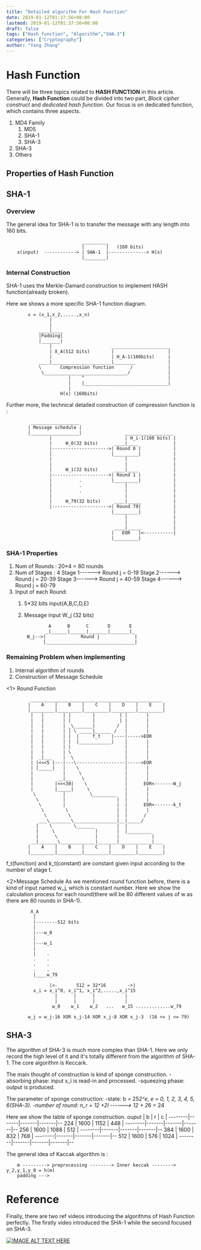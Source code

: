 ```yaml
---
title: "Detailed algorithm For Hash Function"
date: 2019-01-12T01:37:56+08:00
lastmod: 2019-01-12T01:37:56+08:00
draft: false
tags: ["Hash function", "Algorithm","SHA-3"]
categories: ["Cryptography"]
author: "Yang Zhang"
---
```

# Hash Function

There will be three topics related to **HASH FUNCTION** in this article. Generally, **Hash Function** could be divided into two part, *Block cipher construct* and *dedicated hash function*. Our focus is on dedicated function, which contains three aspects.

1. MD4 Family
    1. MD5
    2. SHA-1
    3. SHA-3
2. SHA-3
3. Others

## Properties of Hash Function

## SHA-1

### Overview

The general idea for SHA-1 is to transfer the message with any length into 160 bits.

                                __________
                                |        |   (160 bits)
        x(input)  ------------> | SHA-1  |--------------> H(x)
                                |________|

### Internal Construction

SHA-1 uses the Merkle-Damard construction to implement HASH function(already broken).

Here we shows a more specific SHA-1 function diagram.

            x = (x_1,x_2,.....,x_n)
                    |
                    |
                ____|____
                |Padding|
                |_______|
                    |                      ______________________
                    | X_A(512 bits)        |                    |
                    |                      | H_A-1(160bits)     |
                ____|______________________|________            |
                \       Compression function      /             |
                 \_______________________________/              |
                           |    ^                               |
                           |    |_______________________________|
                           |
                        H(x) (160bits)

Further more, the technical detailed construction of compression function is :

             __________________
            | Message schedule |
            |__________________|                __________________
                    |                           | H_i-1(160 bits) |
                    |     W_0(32 bits)      ____|____             |
                    |--------------------->| Round 0 |            |
                    |                      |_________|            |
                    |                           |                 |
                    |                           |                 |
                    |     W_1(32 bits)      ____|____             |
                    |--------------------->| Round 1 |            |
                    |          .           |_________|            |
                    |          .                |                 |
                    |          .                |                 |
                    |                           |                 |
                    |     W_79(32 bits)     ____|_____            |
                    |--------------------->| Round 79|            |
                                           |_________|            |
                                                |                 |
                                                |                 |
                                            ____|_____            |
                                           |   EOR   |<-----------|
                                           |_________|

### SHA-1 Properties

1. Num of Rounds : 20*4 = 80 rounds
2. Num of Stages : 4
    Stage 1------> Round j = 0-19
    Stage 2------> Round j = 20-39
    Stage 3------> Round j = 40-59
    Stage 4------> Round j = 60-79
3. Input of each Round:
    1. 5*32 bits input(A,B,C,D,E)
    2. Message input W_j (32 bits)

                    A      B      C       D       E
                   _|______|______|_______|_______|_
            W_j-->|             Round j             |
                  |_________________________________|

### Remaining Problem when implementing

1. Internal algorithm of rounds
2. Construction of Message Schedule

<1> Round Function

             _________________________________________________
            |    A    |    B    |    C    |    D    |    E    |
            |_________|_________|_________|_________|_________|
             |   |       | |        |         | |       |
             |   |       | |        |         | |       |
             |   |       | _\_______|        /  |       |
             |   |       | | \ _____|______ /   |       |
             |   |       | |  |     f_t    |----|----->EOR
             |   |       | |  |____________|    |       |
             |   |       | |                    |       |
             |   |       | \                    |       |
             |  _|___    |  \                   |       |
             | |<<<5 |---|---\------------------|----->EOR
             | |_____|   |    \                 |       |
             |           |     \                |       |
             |         __|__    \               |       |
             |        |<<<30|    \              |      EOR<-------W_j
             |        |_____|     \             |       |
              \          |         \_________   |       |
               \         |                   |  |       |
                \        |                   |  |      EOR<-------k_t
                 \        \                  |  |       |
                  \        \                 |  |      /
                ___\________\________________|__|_____/
               |    \        \_______        |  |
               |     \               |       |  |_________
               |      \              |       |            |
             __|_______\_____________|_______|____________|___
            |    A    |    B    |    C    |    D    |    E    |
            |_________|_________|_________|_________|_________|

f_t(function) and k_t(constant) are constant given input according to the number of stage t.

<2>Message Schedule
As we mentioned round function before, there is a kind of input named w_j, which is constant number. Here we show the calculation process for each round(there will be 80 different values of w as there are 80 rounds in SHA-1).

             X_A
              |
              |--------512 bits
              |
              |---w_0
              |
              |---w_1
              |
              |    .
              .    .
              .    .
              .    .
              |____w_79

                    |<-       512 = 32*16        ->|
              x_i = x_i^0, x_i^1, x_i^2,.....,x_i^15
                      |      |      |           |
                      |      |      |           |
                     w_0    w_1    w_2   ...   w_15 .............w_79

            w_j = w_j-16 XOR x_j-14 XOR x_j-8 XOR x_j-3  (16 <= j <= 79)

## SHA-3

The algorithm of SHA-3 is much more complex than  SHA-1. Here we only record the high level of it and it's totally different from the algorithm of SHA-1. The core algorithm is Keccark.

The main thought of construction is kind of sponge construction.
    -absorbing phase: input x_i is read-in and processed.
    -squeezing phase: output is produced.

The parameter of sponge construction:
    -state:   b = 25*2^e,  e = 0, 1, 2, 3, 4, 5, 6(SHA-3).
    -number of round:    n_r = 12 +2l ------> 12 + 2*6 = 24

Here we show the table of sponge construction.
        ouput   |   b   |   r   |   c   |
        --------|-------|-------|-------|--
        224     | 1600  |  1152 |  448  |
        --------|-------|-------|-------|--
        256     | 1600  |  1088 |  512  |
        --------|-------|-------|-------|--
        384     | 1600  |  832  |  768  |
        --------|-------|-------|-------|--
        512     | 1600  |  576  |  1024 |
        --------|-------|-------|-------|--

The general idea of Kaccak algorithm is :

        m ---------> preprocessing --------> Inner keccak --------> y_2,y_1,y_0 = h(m)
        padding --->

# Reference

Finally, there are two ref videos introducing the algorithms of Hash Function perfectly. The firstly video introduced the SHA-1 while the second focused on SHA-3.

[![IMAGE ALT TEXT HERE](http://img.youtube.com/vi/JIhZWgJA-9o/0.jpg)](http://www.youtube.com/watch?v=JIhZWgJA-9o)